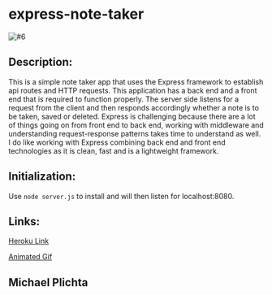 # express-note-taker

![#6](https://user-images.githubusercontent.com/58678985/82832214-5736f780-9e6f-11ea-9e03-5fd0d7fdf314.png)

## Description:
This is a simple note taker app that uses the Express framework to establish api routes and HTTP requests. This application has a back end and a front end that is required to function properly. The server side listens for a request from the client and then responds accordingly whether a note is to be taken, saved or deleted. Express is challenging because there are a lot of things going on from front end to back end, working with middleware and understanding request-response patterns takes time to understand as well. I do like working with Express combining back end and front end technologies as it is clean, fast and is a lightweight framework. 

## Initialization:
Use `node server.js` to install and will then listen for localhost:8080.

## Links:

[Heroku Link](https://secure-journey-72287.herokuapp.com/)

[Animated Gif](https://drive.google.com/file/d/1VBtBT_u2FrAn-egPCVBPFaYEJMLov2vV/view)

## Michael Plichta
